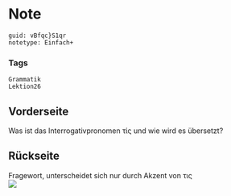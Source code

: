 # Note
```
guid: vBfqc}S1qr
notetype: Einfach+
```

### Tags
```
Grammatik
Lektion26
```

## Vorderseite
Was ist das Interrogativpronomen τίς und wie wird es übersetzt?

## Rückseite
<div>Fragewort, unterscheidet sich nur durch Akzent von τις</div><div>
</div><img src="paste-c99a5d3cafc087c5004d8a342fc6faa8bc2339d0.jpg">
